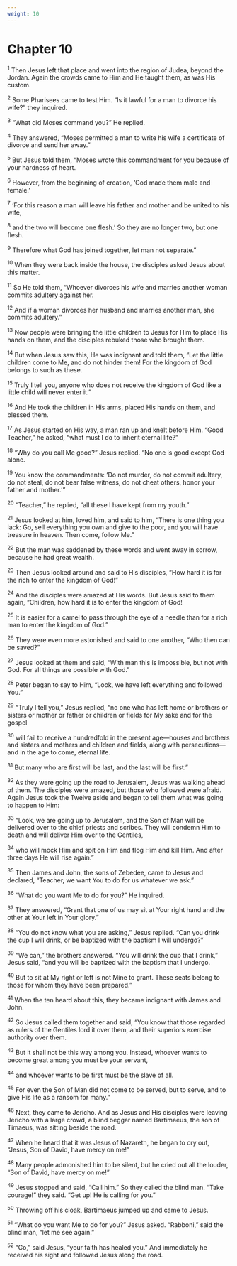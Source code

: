 ```yaml
---
weight: 10
---
```


# Chapter 10

<sup>1</sup> Then Jesus left that place and went into the region of Judea, beyond the Jordan. Again the crowds came to Him and He taught them, as was His custom. 

<sup>2</sup> Some Pharisees came to test Him. “Is it lawful for a man to divorce his wife?” they inquired. 

<sup>3</sup> “What did Moses command you?” He replied. 

<sup>4</sup> They answered, “Moses permitted a man to write his wife a certificate of divorce and send her away.” 

<sup>5</sup> But Jesus told them, “Moses wrote this commandment for you because of your hardness of heart. 

<sup>6</sup> However, from the beginning of creation, ‘God made them male and female.’ 

<sup>7</sup> ‘For this reason a man will leave his father and mother and be united to his wife, 

<sup>8</sup> and the two will become one flesh.’ So they are no longer two, but one flesh. 

<sup>9</sup> Therefore what God has joined together, let man not separate.” 

<sup>10</sup> When they were back inside the house, the disciples asked Jesus about this matter. 

<sup>11</sup> So He told them, “Whoever divorces his wife and marries another woman commits adultery against her. 

<sup>12</sup> And if a woman divorces her husband and marries another man, she commits adultery.” 

<sup>13</sup> Now people were bringing the little children to Jesus for Him to place His hands on them, and the disciples rebuked those who brought them. 

<sup>14</sup> But when Jesus saw this, He was indignant and told them, “Let the little children come to Me, and do not hinder them! For the kingdom of God belongs to such as these. 

<sup>15</sup> Truly I tell you, anyone who does not receive the kingdom of God like a little child will never enter it.” 

<sup>16</sup> And He took the children in His arms, placed His hands on them, and blessed them. 

<sup>17</sup> As Jesus started on His way, a man ran up and knelt before Him. “Good Teacher,” he asked, “what must I do to inherit eternal life?” 

<sup>18</sup> “Why do you call Me good?” Jesus replied. “No one is good except God alone. 

<sup>19</sup> You know the commandments: ‘Do not murder, do not commit adultery, do not steal, do not bear false witness, do not cheat others, honor your father and mother.’” 

<sup>20</sup> “Teacher,” he replied, “all these I have kept from my youth.” 

<sup>21</sup> Jesus looked at him, loved him, and said to him, “There is one thing you lack: Go, sell everything you own and give to the poor, and you will have treasure in heaven. Then come, follow Me.” 

<sup>22</sup> But the man was saddened by these words and went away in sorrow, because he had great wealth. 

<sup>23</sup> Then Jesus looked around and said to His disciples, “How hard it is for the rich to enter the kingdom of God!” 

<sup>24</sup> And the disciples were amazed at His words. But Jesus said to them again, “Children, how hard it is to enter the kingdom of God! 

<sup>25</sup> It is easier for a camel to pass through the eye of a needle than for a rich man to enter the kingdom of God.” 

<sup>26</sup> They were even more astonished and said to one another, “Who then can be saved?” 

<sup>27</sup> Jesus looked at them and said, “With man this is impossible, but not with God. For all things are possible with God.” 

<sup>28</sup> Peter began to say to Him, “Look, we have left everything and followed You.” 

<sup>29</sup> “Truly I tell you,” Jesus replied, “no one who has left home or brothers or sisters or mother or father or children or fields for My sake and for the gospel 

<sup>30</sup> will fail to receive a hundredfold in the present age—houses and brothers and sisters and mothers and children and fields, along with persecutions—and in the age to come, eternal life. 

<sup>31</sup> But many who are first will be last, and the last will be first.” 

<sup>32</sup> As they were going up the road to Jerusalem, Jesus was walking ahead of them. The disciples were amazed, but those who followed were afraid. Again Jesus took the Twelve aside and began to tell them what was going to happen to Him: 

<sup>33</sup> “Look, we are going up to Jerusalem, and the Son of Man will be delivered over to the chief priests and scribes. They will condemn Him to death and will deliver Him over to the Gentiles, 

<sup>34</sup> who will mock Him and spit on Him and flog Him and kill Him. And after three days He will rise again.” 

<sup>35</sup> Then James and John, the sons of Zebedee, came to Jesus and declared, “Teacher, we want You to do for us whatever we ask.” 

<sup>36</sup> “What do you want Me to do for you?” He inquired. 

<sup>37</sup> They answered, “Grant that one of us may sit at Your right hand and the other at Your left in Your glory.” 

<sup>38</sup> “You do not know what you are asking,” Jesus replied. “Can you drink the cup I will drink, or be baptized with the baptism I will undergo?” 

<sup>39</sup> “We can,” the brothers answered. “You will drink the cup that I drink,” Jesus said, “and you will be baptized with the baptism that I undergo. 

<sup>40</sup> But to sit at My right or left is not Mine to grant. These seats belong to those for whom they have been prepared.” 

<sup>41</sup> When the ten heard about this, they became indignant with James and John. 

<sup>42</sup> So Jesus called them together and said, “You know that those regarded as rulers of the Gentiles lord it over them, and their superiors exercise authority over them. 

<sup>43</sup> But it shall not be this way among you. Instead, whoever wants to become great among you must be your servant, 

<sup>44</sup> and whoever wants to be first must be the slave of all. 

<sup>45</sup> For even the Son of Man did not come to be served, but to serve, and to give His life as a ransom for many.” 

<sup>46</sup> Next, they came to Jericho. And as Jesus and His disciples were leaving Jericho with a large crowd, a blind beggar named Bartimaeus, the son of Timaeus, was sitting beside the road. 

<sup>47</sup> When he heard that it was Jesus of Nazareth, he began to cry out, “Jesus, Son of David, have mercy on me!” 

<sup>48</sup> Many people admonished him to be silent, but he cried out all the louder, “Son of David, have mercy on me!” 

<sup>49</sup> Jesus stopped and said, “Call him.” So they called the blind man. “Take courage!” they said. “Get up! He is calling for you.” 

<sup>50</sup> Throwing off his cloak, Bartimaeus jumped up and came to Jesus. 

<sup>51</sup> “What do you want Me to do for you?” Jesus asked. “Rabboni,” said the blind man, “let me see again.” 

<sup>52</sup> “Go,” said Jesus, “your faith has healed you.” And immediately he received his sight and followed Jesus along the road. 


